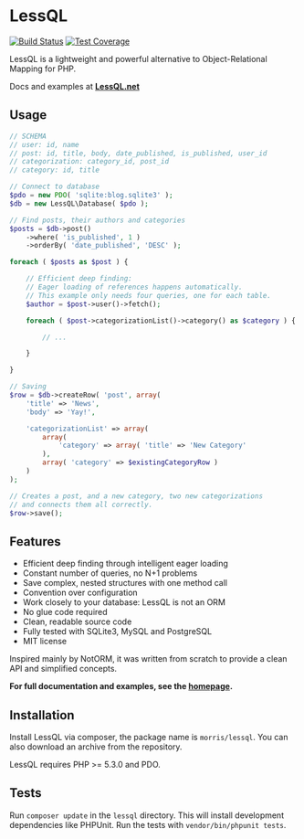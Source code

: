 # LessQL

[![Build Status](https://travis-ci.org/morris/lessql.svg?branch=master)](https://travis-ci.org/morris/lessql)
[![Test Coverage](https://codeclimate.com/github/morris/lessql/badges/coverage.svg)](https://codeclimate.com/github/morris/lessql/coverage)

LessQL is a lightweight and powerful alternative to Object-Relational Mapping for PHP.

Docs and examples at __[LessQL.net](http://lessql.net)__

## Usage

```php
// SCHEMA
// user: id, name
// post: id, title, body, date_published, is_published, user_id
// categorization: category_id, post_id
// category: id, title

// Connect to database
$pdo = new PDO( 'sqlite:blog.sqlite3' );
$db = new LessQL\Database( $pdo );

// Find posts, their authors and categories
$posts = $db->post()
	->where( 'is_published', 1 )
	->orderBy( 'date_published', 'DESC' );

foreach ( $posts as $post ) {

	// Efficient deep finding:
	// Eager loading of references happens automatically.
	// This example only needs four queries, one for each table.
	$author = $post->user()->fetch();

	foreach ( $post->categorizationList()->category() as $category ) {

		// ...

	}

}

// Saving
$row = $db->createRow( 'post', array(
	'title' => 'News',
	'body' => 'Yay!',

	'categorizationList' => array(
		array(
			'category' => array( 'title' => 'New Category'
		),
		array( 'category' => $existingCategoryRow )
	)
);

// Creates a post, and a new category, two new categorizations
// and connects them all correctly.
$row->save();
```

## Features

- Efficient deep finding through intelligent eager loading
- Constant number of queries, no N+1 problems
- Save complex, nested structures with one method call
- Convention over configuration
- Work closely to your database: LessQL is not an ORM
- No glue code required
- Clean, readable source code
- Fully tested with SQLite3, MySQL and PostgreSQL
- MIT license

Inspired mainly by NotORM, it was written from scratch to provide a clean API and simplified concepts.

__For full documentation and examples, see the [homepage](http://lessql.net).__


## Installation

Install LessQL via composer, the package name is `morris/lessql`.
You can also download an archive from the repository.

LessQL requires PHP >= 5.3.0 and PDO.


## Tests

Run `composer update` in the `lessql` directory.
This will install development dependencies like PHPUnit.
Run the tests with `vendor/bin/phpunit tests`.

